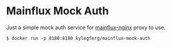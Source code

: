 # Mainflux Mock Auth

Just a simple mock auth service for [mainflux-nginx](https://github.com/mainflux/mainflux-nginx) proxy to use.

```
$ docker run -p 8180:8180 kylegferg/mainflux-mock-auth
```
